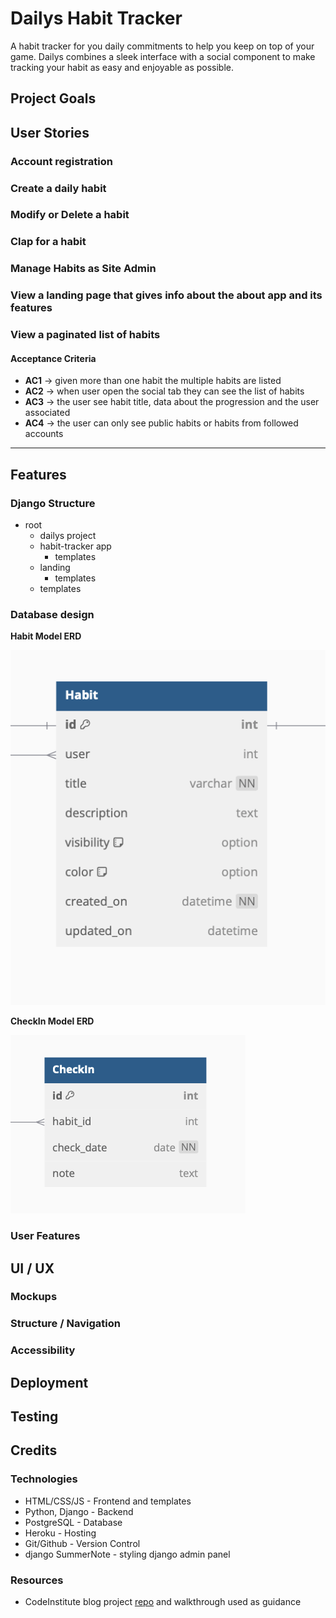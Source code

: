 # Dailys Habit Tracker

A habit tracker for you daily commitments to help you keep on top of your game.
Dailys combines a sleek interface with a social component to make tracking your habit as easy and enjoyable as possible.

## Project Goals

## User Stories

### Account registration

### Create a daily habit 

### Modify or Delete a habit

### Clap for a habit

### Manage Habits as Site Admin

### View a landing page that gives info about the about app and its features

### View a paginated list of habits

#### Acceptance Criteria

- **AC1** -> given more than one habit the multiple habits are listed
- **AC2** -> when user open the social tab they can see the list of habits
- **AC3** -> the user see habit title, data about the progression and the user associated 
- **AC4** -> the user can only see public habits or habits from followed accounts

----

## Features 

### Django Structure

- root
    - dailys project
    - habit-tracker app
        - templates
    - landing
        - templates
    - templates
    

### Database design

**Habit Model ERD**

![habit erd](documentation/erd/habit-erd.png)

**CheckIn Model ERD**

![checkIn erd](documentation/erd/check-in-erd.png)

### User Features

## UI / UX

### Mockups

### Structure / Navigation

### Accessibility

## Deployment

## Testing

## Credits

### Technologies 

- HTML/CSS/JS - Frontend and templates
- Python, Django - Backend 
- PostgreSQL - Database
- Heroku - Hosting
- Git/Github - Version Control
- django SummerNote - styling django admin panel

### Resources 

- CodeInstitute blog project [repo](https://github.com/Code-Institute-Solutions/blog) and walkthrough used as guidance